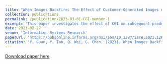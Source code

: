 ```yaml
---
title: "When Images Backfire: The Effect of Customer-Generated Images on Product Rating Dynamics"
collection: publications
permalink: /publication/2023-03-01-CGI-number-1
excerpt: 'This paper investigates the effect of CGI on subsequent product ratings on e-commerce platform.'
date: 2023-02-27
venue: 'Information Systems Research'
paperurl: 'https://pubsonline.informs.org/doi/abs/10.1287/isre.2023.1201'
citation: 'Y. Guan, Y. Tan, Q. Wei, G. Chen. (2023). When Images Backfire: The Effect of Customer-Generated Images on Product Rating Dynamics; <i>Information Systems Research</i>. Forthcoming.'
---
```


[Download paper here](http://academicpages.github.io/files/ISR_2023.pdf)


